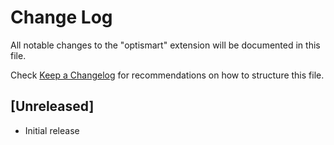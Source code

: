# Change Log

All notable changes to the "optismart" extension will be documented in this file.

Check [Keep a Changelog](http://keepachangelog.com/) for recommendations on how to structure this file.

## [Unreleased]

- Initial release